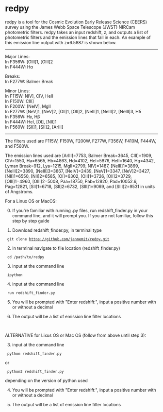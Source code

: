 # redpy 

redpy is a tool for the Cosmic Evolution Early Release Science (CEERS) survey using the James Webb Space Telescope (JWST) NIRCam photometric filters. redpy takes an input redshift, z, and outputs a list of photometric filters and the emission lines that fall in each. An example of this  emission line output with z=6.5887 is shown below.

-----------------------------------------------

Major Lines:<br/>
In F356W: [OIII]1, [OIII]2<br/>
In F444W: Hα<br/>


Breaks:<br/>
In F277W: Balmer Break<br/>


Minor Lines:<br/>
In F115W: NIV], CIV, HeII<br/>
In F150W: CIII]<br/>
In F200W: [NeIV], MgII<br/>
In F277W: [NeV]1, [NeV]2, [OII]1, [OII]2, [NeIII]1, [NeIII]2, [NeIII]3, Hδ<br/>
In F356W: Hγ, Hβ<br/>
In F444W: HeI, [OI], [NII]1<br/>
In F560W: [SII]1, [SII]2, [ArIII]<br/>

-----------------------------------------------


The filters used are F115W, F150W, F200W, F277W, F356W, F410M, F444W, and F560W.

The emission lines used are [ArIII]=7753, Balmer Break=3645, CIII]=1909, CIV=1550, Ha=6565, Hb=4863, Hd=4102, HeI=5876, HeII=1640, Hg=4342, Lyman Break=912, Lya=1215, MgII=2799, NIV]=1487, [NeIII]1=3869, [NeIII]2=3890, [NeIII]3=3867, [NeIV]=2439, [NeV]1=3347, [NeV]2=3427, [NII]1=6550, [NII]2=6585, [OI]=6302, [OII]1=3726, [OII]2=3729, [OIII]1=4960, [OIII]2=5008, Paa=18750, Pab=12820, Pad=10052.6, Pag=12821, [SII]1=6718, [SII]2=6732, [SIII]1=9069, and [SIII]2=9531 in units of Angstroms. 



For a Linux OS or MacOS:

0. If you're familiar with running .py files, run redshift_finder.py in your command line, and it will prompt you. If you are not familiar, follow this step by step guide

1. Download redshift_finder.py, in terminal type

<code> git clone https://github.com/jannemit/redpy.git </code> 

2. In terminal navigate to file location (redshift_finder.py)

<code> cd /path/to/redpy </code>

3. input at the command line

<code> ipython </code>

4. input at the command line

<code> run redshift_finder.py </code>

5. You will be prompted with "Enter redshift:", input a positive number with or without a decimal
    
6. The output will be a list of emission line filter locations
<br/>


ALTERNATIVE for Lixus OS or Mac OS (follow from above until step 3):

3. input at the command line

<code> python redshift_finder.py </code>

or

<code> python3 redshift_finder.py </code>

depending on the version of python used

4. You will be prompted with "Enter redshift:", input a positive number with or without a decimal
    
5. The output will be a list of emission line filter locations 
